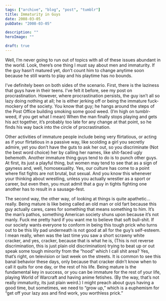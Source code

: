```yaml
---
tags: ["archive", "blog", "post", "tumblr"]
title: Immaturity in Guys
date: 2008-03-05
pubDate: "2008-03-05"

description: ""
heroImage: ""

draft: true
---
```




Well, I’m never going to run out of topics with all of these issues abundant in the world. Look, there’s one thing I must say about men and immaturity. If the guy hasn’t matured yet, don’t count him to change anytime soon because he still wants to play and his playtime has no bounds.

I’ve definitely been on both sides of the scenario. First, there is the laziness that guys have in their teens. I’ve felt it before, see my post on procrastination. However, where procrastination persists, the guy isn’t all so lazy doing nothing at all; he is either jerking off or being the immature fuck-mockery of the society. You know that guy; he hangs around the steps of the Post Office building smoking some good weed. (I’m high on tumblr-weed, if you get what I mean) When the man finally stops playing and gets his act together, it’s probably too late for any change at that point, so he finds his way back into the circle of procrastination.

Other activities of immature people include being very flirtatious, or acting as if your flirtatious in a passive way, like scolding a girl you secretly admire, yet you don’t have the guts to ask her out, so you discriminate (Not the best word choice) her by calling her names, like shit-faced ugly behemoth. Another immature thing guys tend to do is to punch other guys. At first, its just a playful thing, but women may tend to see that as a sign of gayness and, well, homosexuality. Yes, our culture has come to a point where fist fights are not brutal, but sexual. And you know this whenever your thinking about wrestling, unless you actually wrestler as a sport or career, but even then, you must admit that a guy in tights fighting one another has to result in a sausage-fest.

The second way, the other way, of looking at things is quite apathetic… really. Being mature is like being called an old man or old fart because this guy actually cares, cares for something that means something to him. It’s the man’s pathos, something American society shuns upon because it’s not manly. Fuck me pretty hard if you want me to believe that soft bull-shit. If our society wants everyone to conform in being this tough prick who turns out to be this lily pad underneath is not good at all for the guy’s self-esteem. I mean really, when was the last time you saw a short scrawny white cracker, and yes, cracker, because that is what he is, (This is not reverse discrimination, this is just plain old discrimination) trying to beat up or out speak some tough minority from the “hood” which I call shit area? Yes, that’s right, on television or last week on the streets. It is common to see this banal behavior these days, only because that cracker didn’t know when to call it quits for one day, or the rest of his life. Being mature is the fundamental key in success, or you can be immature for the rest of your life, playing World of Warcraft and having anime fetishes. (By the way, that’s not really immaturity, its just plain weird.) I might preach about guys having a good time, but sometimes, we need to “grow up,” which is a euphemism for “get off your lazy ass and find work, you worthless prick.”
